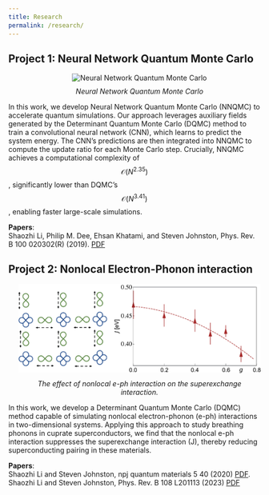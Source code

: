 ```yaml
---
title: Research
permalink: /research/
---
```

## **Project 1: Neural Network Quantum Monte Carlo**
<div style="margin-left: 20px; text-align: center;">
  <img src="../images/NNQMC.png" alt="Neural Network Quantum Monte Carlo" width="500"/>  
  <p style="font-style: italic; margin-top: 10px;">Neural Network Quantum Monte Carlo</p>
</div>

In this work, we develop Neural Network Quantum Monte Carlo (NNQMC) to accelerate quantum simulations. Our approach leverages auxiliary fields generated by the Determinant Quantum Monte Carlo (DQMC) method to train a convolutional neural network (CNN), which learns to predict the system energy. The CNN’s predictions are then integrated into NNQMC to compute the update ratio for each Monte Carlo step. Crucially, NNQMC achieves a computational complexity of $$\mathcal{O}(N^{2.35})$$, significantly lower than DQMC’s $$\mathcal{O}(N^{3.41})$$, enabling faster large-scale simulations.

**Papers**:  
Shaozhi Li, Philip M. Dee, Ehsan Khatami, and Steven Johnston, Phys. Rev. B 100 020302(R) (2019). [PDF](https://journals.aps.org/prb/pdf/10.1103/PhysRevB.100.020302)


## **Project 2: Nonlocal Electron-Phonon interaction**
<div style="margin-left: 20px; text-align: center;">
  <img src="../images/suppressJ.png" width="500"/>  
  <p style="font-style: italic; margin-top: 10px;">The effect of nonlocal e-ph interaction on the superexchange interaction.</p>
</div>

In this work, we develop a Determinant Quantum Monte Carlo (DQMC) method capable of simulating nonlocal electron-phonon (e-ph) interactions in two-dimensional systems. Applying this approach to study breathing phonons in cuprate superconductors, we find that the nonlocal e-ph interaction suppresses the superexchange interaction (J), thereby reducing superconducting pairing in these materials.

**Papers**:  
Shaozhi Li and Steven Johnston, npj quantum materials 5 40 (2020) [PDF](https://www.nature.com/articles/s41535-020-0243-3).  
Shaozhi Li and Steven Johnston, Phys. Rev. B 108 L201113 (2023) [PDF](https://journals.aps.org/prb/pdf/10.1103/PhysRevB.108.L201113)  
    